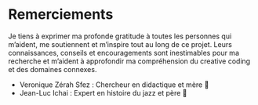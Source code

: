 # Remerciements

Je tiens à exprimer ma profonde gratitude à toutes les personnes qui m’aident, me soutiennent et m’inspire tout au long de ce projet. Leurs connaissances, conseils et encouragements sont inestimables pour ma recherche et m’aident à approfondir ma compréhension du creative coding et des domaines connexes.  

- Veronique Zérah Sfez : Chercheur en didactique et mère 🤍
- Jean-Luc Ichai : Expert en histoire du jazz et père 🤍
